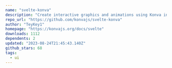 ```yaml
---
name: "svelte-konva"
description: "Create interactive graphics and animations using Konva in Svelte apps."
repo_url: "https://github.com/konvajs/svelte-konva"
author: "TeyKey1"
homepage: "https://konvajs.org/docs/svelte"
downloads: 1112
dependents: 2
updated: "2023-08-24T21:45:43.140Z"
github_stars: 68
tags: 
  - ui
---
```

